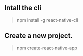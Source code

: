 ## Intall the cli 
> npm install -g react-native-cli
## Create a new project.
>npm create-react-native-app <name-of-project>